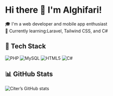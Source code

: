 # Hi there 👋 I'm Alghifari!

🎓 I'm a web developer and mobile app enthusiast  
🌱 Currently learning:Laravel, Tailwind CSS, and C#  

## 🔧 Tech Stack
![PHP](https://img.shields.io/badge/-PHP-777BB4?style=flat&logo=php)
![MySQL](https://img.shields.io/badge/-MySQL-4479A1?style=flat&logo=mysql)
![HTML5](https://img.shields.io/badge/-HTML5-E34F26?style=flat&logo=html5)
![C#](https://img.shields.io/badge/-C%23-239120?style=flat&logo=c-sharp&logoColor=white)

## 📊 GitHub Stats
![Citer’s GitHub stats](https://github-readme-stats.vercel.app/api?username=Aalghifari&show_icons=true&theme=tokyonight)
